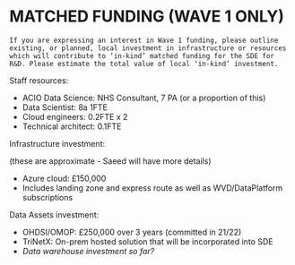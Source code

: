 # MATCHED FUNDING (WAVE 1 ONLY)

```{note}
If you are expressing an interest in Wave 1 funding, please outline existing, or planned, local investment in infrastructure or resources which will contribute to ‘in-kind’ matched funding for the SDE for R&D. Please estimate the total value of local ‘in-kind’ investment.
```

Staff resources:

- ACIO Data Science: NHS Consultant, 7 PA (or a proportion of this)
- Data Scientist: 8a 1FTE
- Cloud engineers: 0.2FTE x 2
- Technical architect: 0.1FTE

Infrastructure investment:

(these are approximate - Saeed will have more details)

- Azure cloud: £150,000
- Includes landing zone and express route as well as WVD/DataPlatform subscriptions

Data Assets investment:

- OHDSI/OMOP: £250,000 over 3 years (committed in 21/22)
- TriNetX: On-prem hosted solution that will be incorporated into SDE
- _Data warehouse investment so far?_
